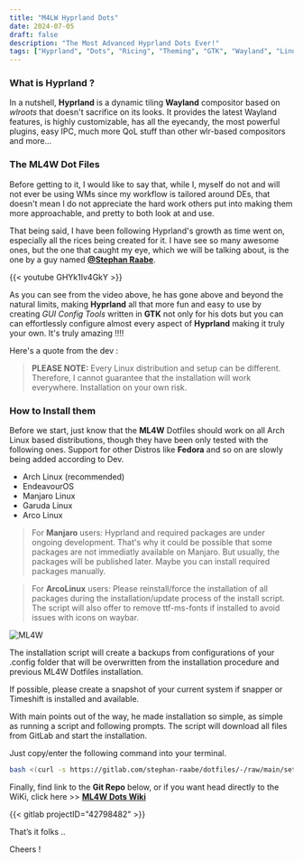 ```yaml
---
title: "M4LW Hyprland Dots"
date: 2024-07-05
draft: false
description: "The Most Advanced Hyprland Dots Ever!"
tags: ["Hyprland", "Dots", "Ricing", "Theming", "GTK", "Wayland", "Linux"]
---
```

### What is Hyprland ?

In a nutshell, **Hyprland** is a dynamic tiling **Wayland** compositor based on *wlroots* that doesn't sacrifice on its looks. It provides the latest Wayland features, is highly customizable, has all the eyecandy, the most powerful plugins, easy IPC, much more QoL stuff than other wlr-based compositors and more...

### The ML4W Dot Files

Before getting to it, I would like to say that, while I, myself do not and will not ever be using WMs since my workflow is tailored around DEs, that doesn't mean I do not appreciate the hard work others put into making them more approachable, and pretty to both look at and use.

That being said, I have been following Hyprland's growth as time went on, especially all the rices being created for it. I have see so many awesome ones, but the one that caught my eye, which we will be talking about, is the one by a guy named [**@Stephan Raabe**](https://gitlab.com/stephan-raabe).

{{< youtube GHYk1Iv4GkY >}}

As you can see from the video above, he has gone above and beyond the natural limits, making **Hyprland** all that more fun and easy to use by creating *GUI Config Tools* written in **GTK** not only for his dots but you can can effortlessly configure almost every aspect of **Hyprland** making it truly your own. It's truly amazing !!!!

Here's a quote from the dev :

> **PLEASE NOTE:** Every Linux distribution and setup can be different. Therefore, I cannot guarantee that the installation will work everywhere. Installation on your own risk.

### How to Install them

Before we start, just know that the **ML4W** Dotfiles should work on all Arch Linux based distributions, though they have been only tested with the following ones. Support for other Distros like **Fedora** and so on are slowly being added according to Dev.

- Arch Linux (recommended)
- EndeavourOS
- Manjaro Linux
- Garuda Linux
- Arco Linux

> For **Manjaro** users: Hyprland and required packages are under ongoing development. That's why it could be possible that some packages are not immediatly available on Manjaro. But usually, the packages will be published later. Maybe you can install required packages manually.

> For **ArcoLinux** users: Please reinstall/force the installation of all packages during the installation/update process of the install script. The script will also offer to remove ttf-ms-fonts if installed to avoid issues with icons on waybar.

![ML4W](https://i.imgur.com/amMcyTO.jpeg)

The installation script will create a backups from configurations of your .config folder that will be overwritten from the installation procedure and previous ML4W Dotfiles installation.

If possible, please create a snapshot of your current system if snapper or Timeshift is installed and available.

With main points out of the way, he made installation so simple, as simple as running a script and following prompts. The script will download all files from GitLab and start the installation.

Just copy/enter the following command into your terminal.

```Bash
bash <(curl -s https://gitlab.com/stephan-raabe/dotfiles/-/raw/main/setup.sh)
```

Finally, find link to the **Git Repo** below, or if you want head directly to the WiKi, click here >> [**ML4W Dots Wiki**](https://gitlab.com/stephan-raabe/dotfiles/-/wikis/Home/)

{{< gitlab projectID="42798482" >}}

That’s it folks ..

Cheers !
